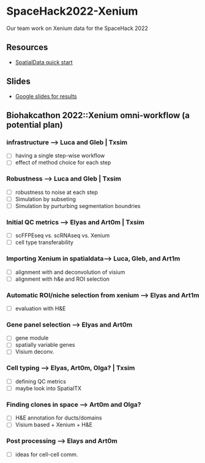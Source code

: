 # SpaceHack2022-Xenium
Our team work on Xenium data for the SpaceHack 2022

## Resources
- [SpatialData quick start](spatialdata.md)

## Slides
- [Google slides for results](https://docs.google.com/presentation/d/1uDC-YL4miMirfymsOrJFC4NmRo4JcPb1iX5XEZXXNoI/edit#slide=id.p)

## Biohakcathon 2022::Xenium omni-workflow (a potential plan)

### infrastructure --> **Luca and Gleb | Txsim**
- [ ] having a single step-wise workflow 
- [ ] effect of method choice for each step
	
### Robustness --> **Luca and Gleb | Txsim** 
- [ ] robustness to noise at each step
- [ ] Simulation by subseting 
- [ ] Simulation by purturbing segmentation boundries 
	
### Initial QC metrics --> **Elyas and Art0m | Txsim**
- [ ] scFFPEseq vs. scRNAseq vs. Xenium
- [ ] cell type transferability 
	
### Importing Xenium in spatialdata--> **Luca, Gleb, and Art1m** 
- [ ] alignment with and deconvolution of visium 
- [ ] alignment with h&e and ROI selection
	
### Automatic ROI/niche selection from xenium --> **Elyas and Art1m**
- [ ] evaluation with H&E
	
### Gene panel selection --> **Elyas and Art0m**
- [ ] gene module 
- [ ] spatially variable genes
- [ ] Visium deconv.
	
### Cell typing --> **Elyas, Art0m, Olga? | Txsim**
- [ ] defining QC metrics
- [ ] maybe look into SpatialTX
	
### Finding clones in space --> **Art0m and Olga?**
- [ ] H&E annotation for ducts/domains
- [ ] Visium based + Xenium + H&E
	
### Post processing --> **Elays and Art0m**
- [ ] ideas for cell-cell comm. 
